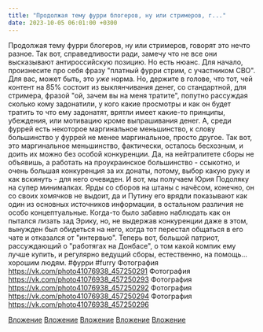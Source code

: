 ```yaml
---
title: "Продолжая тему фурри блогеров, ну или стримеров, г..."
date: 2023-10-05 06:01:00 +0300
---
```


Продолжая тему фурри блогеров, ну или стримеров, говорят это нечто разное. Так вот, справедливости ради, замечу что не все они высказывают антироссийскую позицию.
Но есть нюанс.
Для начало, произнесите про себя фразу "платный фурри стрим, с участником СВО".
Для вас, может быть, это _уже_ норма. Но, держите в голове, что тот, чей контент на 85% состоит из выклянчивания денег, со стандартной, для стримера, фразой "ой, зачем вы на меня тратите", попутно рассуждая сколько кому задонатили, у кого какие просмотры и как он будет тратить то что ему задонатят, врятли имеет какие-то принципы, убеждения, или мотивацию кроме выпрашивания денег.
А, среди фуррей есть некоторое маргинальное меньшинство, к слову большинство у фуррей не менее маргинальное, просто другое. Так вот, это маргинальное меньшинство, фактически, осталось бесхозным, и доить их можно без особой конкуренции. Да, на нейтралитете сборы не объявишь, а работать на проукраинское большинство - ссыкотно, и очень большая конкуренция за их донаты, потому, выбор какую руку и как вскинуть - для него очевиден.
И вот, мы получаем Юрия Подоляку на супер минималках. Ярды со сборов на штаны с начёсом, конечно, он со своих хомячков не выдоит, да и Путину его врядли показывают как один из основных источников информации, в остальном различия не особо концептуальные.
Когда-то было забавно наблюдать как он пытался лизать зад Эрику, но, не выдержав конкуренции даже в этом, вынужден был обидеться на него, когда тот перестал общаться в его чате и отказался от "интервью".
Теперь вот, большой патриот, рассуждающий о "работягах на Донбасе", о том какой компик ему лучше купить, и регулярно ведущий сборы, естественно, на помощь... хорошим людям.
#фурри #furry
Фотография
https://vk.com/photo41076938_457250291
Фотография
https://vk.com/photo41076938_457250293
Фотография
https://vk.com/photo41076938_457250292
Фотография
https://vk.com/photo41076938_457250294
Фотография
https://vk.com/photo41076938_457250296

[Вложение](https://vk.com/photo41076938_457250291)
[Вложение](https://vk.com/photo41076938_457250293)
[Вложение](https://vk.com/photo41076938_457250292)
[Вложение](https://vk.com/photo41076938_457250294)
[Вложение](https://vk.com/photo41076938_457250296)
